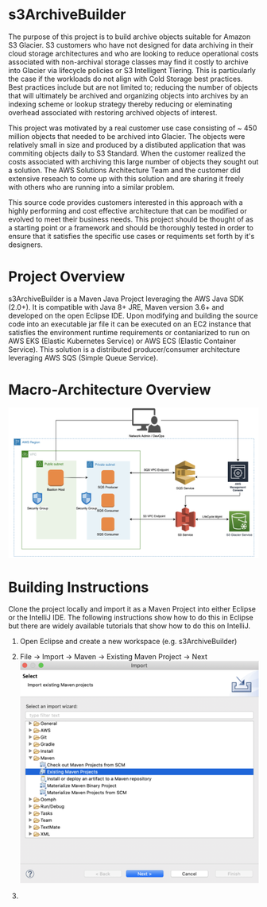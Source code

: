 # s3ArchiveBuilder
The purpose of this project is to build archive objects suitable for Amazon S3 Glacier. S3 customers who have not designed for data archiving in their cloud storage architectures and who are looking to reduce operational costs associated with non-archival storage classes may find it costly to archive into Glacier via lifecycle policies or S3 Intelligent Tiering. This is particularly the case if the workloads do not align with Cold Storage best practices. Best practices include but are not limited to; reducing the number of objects that will ultimately be archived and organizing objects into archives by an indexing scheme or lookup strategy thereby reducing or eleminating overhead associated with restoring archived objects of interest. 

This project was motivated by a real customer use case consisting of ~ 450 million objects that needed to be archived into Glacier. The objects were relatively small in size and produced by a distibuted application that was commiting objects daily to S3 Standard. When the customer realized the costs associated with archiving this large number of objects they sought out a solution. The AWS Solutions Architecture Team and the customer did extensive reseach to come up with this solution and are sharing it freely with others who are running into a similar problem. 

This source code provides customers interested in this approach with a highly performing and cost effective architecture that can be modified or evolved to meet their business needs. This project should be thought of as a starting point or a framework and should be thoroughly tested in order to ensure that it satisfies the specific use cases or requiments set forth by it's designers.

# Project Overview
s3ArchiveBuilder is a Maven Java Project leveraging the AWS Java SDK (2.0+). It is compatible with Java 8+ JRE, Maven version 3.6+ and developed on the open Eclipse IDE. Upon modifying and building the source code into an executable jar file it can be executed on an EC2 instance that satisfies the environment runtime requirements or contaniarized to run on AWS EKS (Elastic Kubernetes Service) or AWS ECS (Elastic Container Service). This solution is a distributed producer/consumer architecture leveraging AWS SQS (Simple Queue Service).

# Macro-Architecture Overview
![](images/macro-architecture.png)

<Description of the Architecture>
  

# Building Instructions
Clone the project locally and import it as a Maven Project into either Eclipse or the IntelliJ IDE. The following instructions show how to do this in Eclipse but there are widely available tutorials that show how to do this on IntelliJ. 

  1. Open Eclipse and create a new workspace (e.g. s3ArchiveBuilder)
  
  2. File -> Import -> Maven -> Existing Maven Project -> Next
  ![](images/import.png)
  
  3. 
